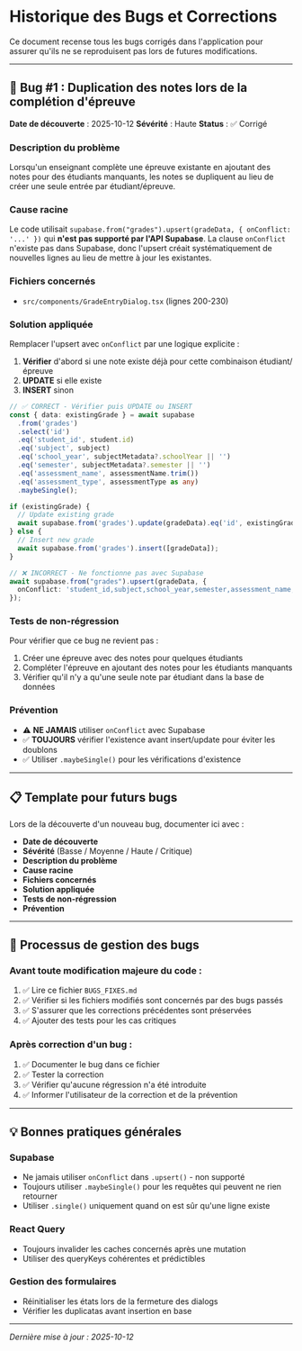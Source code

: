 # Historique des Bugs et Corrections

Ce document recense tous les bugs corrigés dans l'application pour assurer qu'ils ne se reproduisent pas lors de futures modifications.

---

## 🐛 Bug #1 : Duplication des notes lors de la complétion d'épreuve

**Date de découverte** : 2025-10-12
**Sévérité** : Haute
**Status** : ✅ Corrigé

### Description du problème
Lorsqu'un enseignant complète une épreuve existante en ajoutant des notes pour des étudiants manquants, les notes se dupliquent au lieu de créer une seule entrée par étudiant/épreuve.

### Cause racine
Le code utilisait `supabase.from("grades").upsert(gradeData, { onConflict: '...' })` qui **n'est pas supporté par l'API Supabase**. La clause `onConflict` n'existe pas dans Supabase, donc l'upsert créait systématiquement de nouvelles lignes au lieu de mettre à jour les existantes.

### Fichiers concernés
- `src/components/GradeEntryDialog.tsx` (lignes 200-230)

### Solution appliquée
Remplacer l'upsert avec `onConflict` par une logique explicite :
1. **Vérifier** d'abord si une note existe déjà pour cette combinaison étudiant/épreuve
2. **UPDATE** si elle existe
3. **INSERT** sinon

```typescript
// ✅ CORRECT - Vérifier puis UPDATE ou INSERT
const { data: existingGrade } = await supabase
  .from('grades')
  .select('id')
  .eq('student_id', student.id)
  .eq('subject', subject)
  .eq('school_year', subjectMetadata?.schoolYear || '')
  .eq('semester', subjectMetadata?.semester || '')
  .eq('assessment_name', assessmentName.trim())
  .eq('assessment_type', assessmentType as any)
  .maybeSingle();

if (existingGrade) {
  // Update existing grade
  await supabase.from('grades').update(gradeData).eq('id', existingGrade.id);
} else {
  // Insert new grade
  await supabase.from('grades').insert([gradeData]);
}
```

```typescript
// ❌ INCORRECT - Ne fonctionne pas avec Supabase
await supabase.from("grades").upsert(gradeData, {
  onConflict: 'student_id,subject,school_year,semester,assessment_name,assessment_type,assessment_custom_label'
});
```

### Tests de non-régression
Pour vérifier que ce bug ne revient pas :
1. Créer une épreuve avec des notes pour quelques étudiants
2. Compléter l'épreuve en ajoutant des notes pour les étudiants manquants
3. Vérifier qu'il n'y a qu'une seule note par étudiant dans la base de données

### Prévention
- ⚠️ **NE JAMAIS** utiliser `onConflict` avec Supabase
- ✅ **TOUJOURS** vérifier l'existence avant insert/update pour éviter les doublons
- ✅ Utiliser `.maybeSingle()` pour les vérifications d'existence

---

## 📋 Template pour futurs bugs

Lors de la découverte d'un nouveau bug, documenter ici avec :
- **Date de découverte**
- **Sévérité** (Basse / Moyenne / Haute / Critique)
- **Description du problème**
- **Cause racine**
- **Fichiers concernés**
- **Solution appliquée**
- **Tests de non-régression**
- **Prévention**

---

## 🔄 Processus de gestion des bugs

### Avant toute modification majeure du code :
1. ✅ Lire ce fichier `BUGS_FIXES.md`
2. ✅ Vérifier si les fichiers modifiés sont concernés par des bugs passés
3. ✅ S'assurer que les corrections précédentes sont préservées
4. ✅ Ajouter des tests pour les cas critiques

### Après correction d'un bug :
1. ✅ Documenter le bug dans ce fichier
2. ✅ Tester la correction
3. ✅ Vérifier qu'aucune régression n'a été introduite
4. ✅ Informer l'utilisateur de la correction et de la prévention

---

## 💡 Bonnes pratiques générales

### Supabase
- Ne jamais utiliser `onConflict` dans `.upsert()` - non supporté
- Toujours utiliser `.maybeSingle()` pour les requêtes qui peuvent ne rien retourner
- Utiliser `.single()` uniquement quand on est sûr qu'une ligne existe

### React Query
- Toujours invalider les caches concernés après une mutation
- Utiliser des queryKeys cohérentes et prédictibles

### Gestion des formulaires
- Réinitialiser les états lors de la fermeture des dialogs
- Vérifier les duplicatas avant insertion en base

---

*Dernière mise à jour : 2025-10-12*
